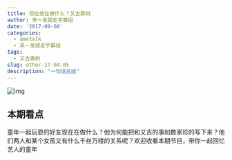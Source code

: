```yaml
---
title: 现在他在做什么？又吉直树
author: 来一发就走字幕组
date: '2017-09-08'
categories:
  - ametalk
  - 来一发就走字幕组
tags:
  - 又吉直树
slug: other-17-04-05
description: "一句话总结"
---
```


![img](https://i.imgur.com/l5keMnR.jpg)

## 本期看点

童年一起玩耍的好友现在在做什么？他为何能把和又吉的事如数家珍的写下来？他们两人和某个女孩又有什么千丝万缕的关系呢？欢迎收看本期节目，带你一起回忆艺人的童年


